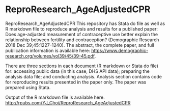 # ReproResearch_AgeAdjustedCPR
ReproResearch_AgeAdjustedCPR
This repository has Stata do file as well as R markdown file to reproduce analysis and results for a published paper: Does age-adjusted measurement of contraceptive use better explain the relationship between fertility and contraception? (Demographic Research 2018 Dec 39;45:1227-1240). The abstract, the complete paper, and full publication information is available here: https://www.demographic-research.org/volumes/vol39/45/39-45.pdf.

There are three sections in each document (R markdown or Stata do file) for: accessing public data (in this case, DHS API data); preparing the analysis data file; and conducting analysis. Analysis section contains code for reproducing results presented in the paper only. The paper was prepared using Stata.

Output of the R markdown file is available here. http://rpubs.com/YJ_Choi/ReproResearch_AgeAdjustedCPR
